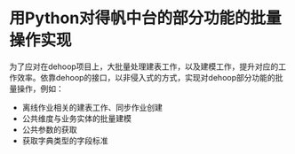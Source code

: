 <h1>用Python对得帆中台的部分功能的批量操作实现</h1>
<p>为了应对在dehoop项目上，大批量处理建表工作，以及建模工作，提升对应的工作效率。依靠dehoop的接口，以非侵入式的方式，实现对dehoop部分功能的批量操作，例如：</p>
  <ul>
    <li>离线作业相关的建表工作、同步作业创建</li>
    <li>公共维度与业务实体的批量建模</li>
    <li>公共参数的获取</li>
    <li>获取字典类型的字段标准<l1>
  </ul>
  
